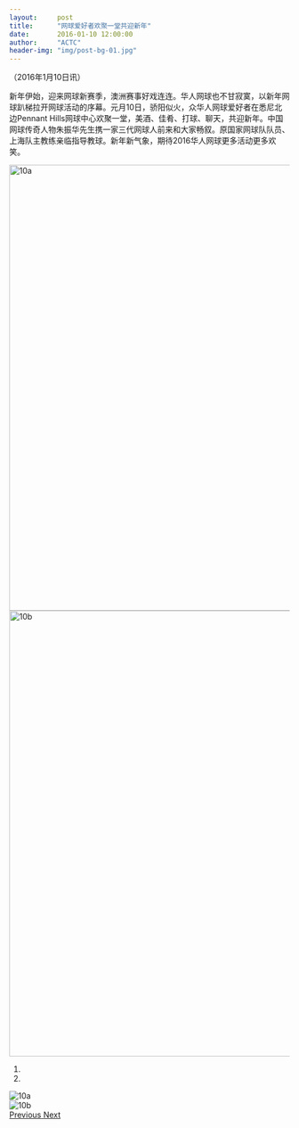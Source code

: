 ```yaml
---
layout:     post
title:      "网球爱好者欢聚一堂共迎新年"
date:       2016-01-10 12:00:00
author:     "ACTC"
header-img: "img/post-bg-01.jpg"
---
```

<p>（2016年1月10日讯）</p>

<p>新年伊始，迎来网球新赛季，澳洲赛事好戏连连。华人网球也不甘寂寞，以新年网球趴梯拉开网球活动的序幕。元月10日，骄阳似火，众华人网球爱好者在悉尼北边Pennant Hills网球中心欢聚一堂，美酒、佳肴、打球、聊天，共迎新年。中国网球传奇人物朱振华先生携一家三代网球人前来和大家畅叙。原国家网球队队员、上海队主教练亲临指导教球。新年新气象，期待2016华人网球更多活动更多欢笑。</p>


<img class="img-responsive" src="{{ site.baseurl }}/img/2016/01/10a.jpg" alt="10a" width="800" />
<img class="img-responsive" src="{{ site.baseurl }}/img/2016/01/10b.jpg" alt="10b" width="800" />


<div class="row text-center">
  <div class="col-xs-12 col-sm-12 col-md-10 col-md-offset-1 col-lg-10 col-lg-offset-1">
    <div id="carousel-example-generic" class="carousel slide" data-ride="carousel">
      <!-- Indicators -->
      <ol class="carousel-indicators">
        <li data-target="#carousel-example-generic" data-slide-to="0" class="active"></li>
        <li data-target="#carousel-example-generic" data-slide-to="1"></li>
      </ol>
      <!-- Wrapper for slides -->
      <div class="carousel-inner" role="listbox">
        <div class="item active">
          <img src="{{ site.baseurl }}/img/2016/01/10a.jpg" alt="10a">
          <div class="carousel-caption">
          </div>
        </div>
        <div class="item">
          <img src="{{ site.baseurl }}/img/2016/01/10b.jpg" alt="10b">
          <div class="carousel-caption">
          </div>
        </div>
      <!-- Controls -->
      <a class="left carousel-control" href="#carousel-example-generic" role="button" data-slide="prev">
        <span class="glyphicon glyphicon-chevron-left" aria-hidden="true"></span>
        <span class="sr-only">Previous</span>
      </a>
      <a class="right carousel-control" href="#carousel-example-generic" role="button" data-slide="next">
        <span class="glyphicon glyphicon-chevron-right" aria-hidden="true"></span>
        <span class="sr-only">Next</span>
      </a>
    </div>
  </div>
</div>
